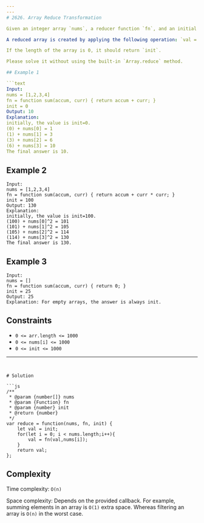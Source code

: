 ```yaml
---
---
# 2626. Array Reduce Transformation

Given an integer array `nums`, a reducer function `fn`, and an initial value `init`, return a reduced array.

A reduced array is created by applying the following operation: `val = fn(init, nums[0])`, `val = fn(val, nums[1])`, `val = fn(val, nums[2])`, `...` until every element in the array has been processed. The final value of `val` is returned.

If the length of the array is 0, it should return `init`.

Please solve it without using the built-in `Array.reduce` method.

## Example 1

```text
Input: 
nums = [1,2,3,4]
fn = function sum(accum, curr) { return accum + curr; }
init = 0
Output: 10
Explanation:
initially, the value is init=0.
(0) + nums[0] = 1
(1) + nums[1] = 3
(3) + nums[2] = 6
(6) + nums[3] = 10
The final answer is 10.
```

## Example 2

```text
Input: 
nums = [1,2,3,4]
fn = function sum(accum, curr) { return accum + curr * curr; }
init = 100
Output: 130
Explanation:
initially, the value is init=100.
(100) + nums[0]^2 = 101
(101) + nums[1]^2 = 105
(105) + nums[2]^2 = 114
(114) + nums[3]^2 = 130
The final answer is 130.
```

## Example 3

```text
Input: 
nums = []
fn = function sum(accum, curr) { return 0; }
init = 25
Output: 25
Explanation: For empty arrays, the answer is always init.
```

## Constraints

- `0 <= arr.length <= 1000`
- `0 <= nums[i] <= 1000`
- `0 <= init <= 1000`

---
```


# Solution

```js
/**
 * @param {number[]} nums
 * @param {Function} fn
 * @param {number} init
 * @return {number}
 */
var reduce = function(nums, fn, init) {
    let val = init;
    for(let i = 0; i < nums.length;i++){
        val = fn(val,nums[i]);
    }
    return val;
};
```

## Complexity

Time complexity: `O(n)`

Space complexity: Depends on the provided callback. For example, summing elements in an array is `O(1)` extra space. Whereas filtering an array is `O(n)` in the worst case.
